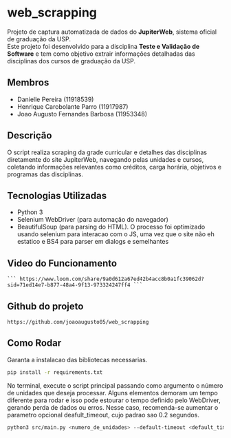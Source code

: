 # web_scrapping

Projeto de captura automatizada de dados do **JupiterWeb**, sistema oficial de graduação da USP.  
Este projeto foi desenvolvido para a disciplina **Teste e Validação de Software** e tem como objetivo extrair informações detalhadas das disciplinas dos cursos de graduação da USP.

## Membros
- Danielle Pereira (11918539)
- Henrique Carobolante Parro (11917987)
- Joao Augusto Fernandes Barbosa (11953348)

## Descrição

O script realiza scraping da grade curricular e detalhes das disciplinas diretamente do site JupiterWeb, navegando pelas unidades e cursos, coletando informações relevantes como créditos, carga horária, objetivos e programas das disciplinas.

## Tecnologias Utilizadas

- Python 3
- Selenium WebDriver (para automação do navegador)
- BeautifulSoup (para parsing do HTML). O processo foi optimizado usando selenium para interacao com o JS, uma vez que o site não eh estatico e BS4 para parser em dialogs e semelhantes

## Video do Funcionamento
    ``` https://www.loom.com/share/9a0d612a67ed42b4acc8b0a1fc39062d?sid=71ed14e7-b877-48a4-9f13-973324247ff4 ```

## Github do projeto
``` https://github.com/joaoaugusto05/web_scrapping ```

## Como Rodar
Garanta a instalacao das bibliotecas necessarias.
```bash
pip install -r requirements.txt
```

No terminal, execute o script principal passando como argumento o número de unidades que deseja processar.
Alguns elementos demoram um tempo diferente para rodar e isso pode estourar o tempo definido pelo WebDriver, gerando perda de dados ou erros.
Nesse caso, recomenda-se aumentar o parametro opcional deafult_timeout, cujo padrao sao 0.2 segundos.

```bash
python3 src/main.py <numero_de_unidades> --default-timeout <default_timeout>
```
